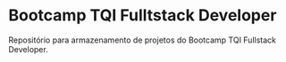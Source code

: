 #  Bootcamp TQI Fulltstack Developer
Repositório para armazenamento de projetos do Bootcamp TQI Fullstack Developer.
